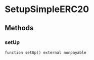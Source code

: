 # SetupSimpleERC20









## Methods

### setUp

```solidity
function setUp() external nonpayable
```









